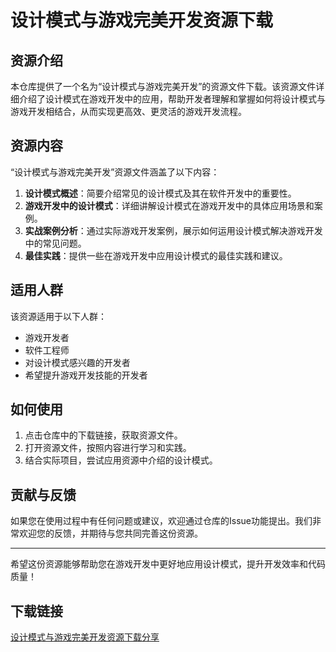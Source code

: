# 设计模式与游戏完美开发资源下载

## 资源介绍

本仓库提供了一个名为“设计模式与游戏完美开发”的资源文件下载。该资源文件详细介绍了设计模式在游戏开发中的应用，帮助开发者理解和掌握如何将设计模式与游戏开发相结合，从而实现更高效、更灵活的游戏开发流程。

## 资源内容

“设计模式与游戏完美开发”资源文件涵盖了以下内容：

1. **设计模式概述**：简要介绍常见的设计模式及其在软件开发中的重要性。
2. **游戏开发中的设计模式**：详细讲解设计模式在游戏开发中的具体应用场景和案例。
3. **实战案例分析**：通过实际游戏开发案例，展示如何运用设计模式解决游戏开发中的常见问题。
4. **最佳实践**：提供一些在游戏开发中应用设计模式的最佳实践和建议。

## 适用人群

该资源适用于以下人群：

- 游戏开发者
- 软件工程师
- 对设计模式感兴趣的开发者
- 希望提升游戏开发技能的开发者

## 如何使用

1. 点击仓库中的下载链接，获取资源文件。
2. 打开资源文件，按照内容进行学习和实践。
3. 结合实际项目，尝试应用资源中介绍的设计模式。

## 贡献与反馈

如果您在使用过程中有任何问题或建议，欢迎通过仓库的Issue功能提出。我们非常欢迎您的反馈，并期待与您共同完善这份资源。

---

希望这份资源能够帮助您在游戏开发中更好地应用设计模式，提升开发效率和代码质量！

## 下载链接

[设计模式与游戏完美开发资源下载分享](https://pan.quark.cn/s/100d57ee0ec4)